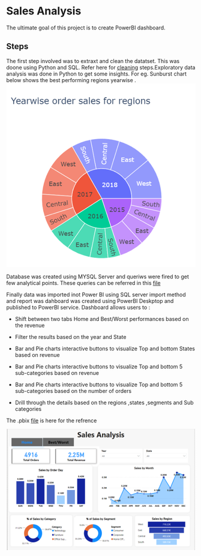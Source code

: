 # Sales Analysis
The ultimate goal of this project is to create PowerBI dashboard.

## Steps 
The first step involved was to extraxt and clean the datatset. This was doone using Python and SQL. Refer here for [cleaning](https://github.com/RimpleDabas/Sales_Analysis/blob/main/Sales_cleaning.ipynb) steps.Exploratory data analysis was done in Python to get some insights. For eg. Sunburst chart below shows the best performing regions yearwise .![](Images\Sunburst.png)

Database was created using MYSQL Server and queriws were fired to get few analytical points. These queries can be referred in this [file](https://github.com/RimpleDabas/Sales_Analysis/blob/main/SQL_queries.sql)

Finally data was imported inot Power BI using SQL server import method and report was dahboard was created using PowerBI Deskptop and published to PowerBI service. Dashboard allows users to :
 *  Shift between two tabs Home and Best/Worst performances based on the revenue
 * Filter the results based on the year and State
 * Bar and Pie charts interactive buttons to visualize Top and bottom States based on revenue

 * Bar and Pie charts interactive buttons to visualize Top and bottom 5 sub-categories based on revenue

* Bar and Pie charts interactive buttons to visualize Top and bottom 5 sub-categories based on the number of orders

* Drill through the details based on the regions ,states ,segments and Sub categories

The .pbix [file](https://github.com/RimpleDabas/Sales_Analysis/blob/main/Sales_dashboard.pbix) is here for the refrence

![](Images\Dashboard.png)





